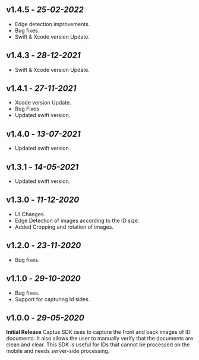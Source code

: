## **v1.4.5** - *25-02-2022*
- Edge detection improvements.
- Bug fixes.
- Swift & Xcode version Update.

## **v1.4.3** - *28-12-2021*
- Swift & Xcode version Update.

## **v1.4.1** - *27-11-2021*
- Xcode version Update.
- Bug Fixes
- Updated swift version.

## **v1.4.0** - *13-07-2021*
- Updated swift version.

## **v1.3.1** - *14-05-2021*
- Updated swift version.

## **v1.3.0** - *11-12-2020*
- UI Changes.
- Edge Detection of images according to the ID size.
- Added Cropping and rotation of images.

## **v1.2.0** - *23-11-2020*
- Bug fixes.

## **v1.1.0** - *29-10-2020*
- Bug fixes.
- Support for capturing Id sides.

## **v1.0.0** - *29-05-2020*
 **Initial Release**
Captus SDK uses to capture the front and back images of ID documents. It also allows the user to manually verify that the documents are clean and clear. This SDK is useful for IDs that cannot be processed on the mobile and needs server-side processing.

